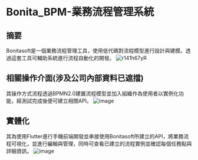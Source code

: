 # Bonita_BPM-業務流程管理系統

## 摘要
Bonitasoft是一個業務流程管理工具，使用低代碼對流程模型進行設計與建模。透過這套工具可輔助系統進行流程自動化的開發。
![r141h67yR](https://github.com/oooao/Bonita_BPM/assets/80454372/2841d9c3-025a-478a-b851-2e478833ab29)
## 相關操作介面(涉及公司內部資料已遮擋)
其操作方式流程透過BPMN2.0建置流程模型並加入組織作為使用者以實例化功能，經測試完成後便可建立相關API。
![image](https://github.com/oooao/Bonita_BPM/assets/80454372/464ff844-60e6-4aa4-8c1e-b36b075a6494)
## 實體化
其為使用Flutter進行手機前端開發並串接使用Bonitasoft所建立的API，將業務流程可視化，並進行編輯與管理，同時可查看已建立的流程實例並確認每個任務點與詳細資訊。
![image](https://github.com/oooao/Bonita_BPM/assets/80454372/0f4d4717-c132-4d92-bd32-5191861c029e)
